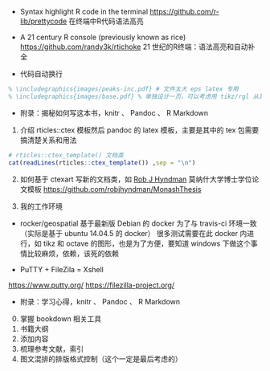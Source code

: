 
- Syntax highlight R code in the terminal <https://github.com/r-lib/prettycode> 在终端中R代码语法高亮
- A 21 century R console (previously known as rice) <https://github.com/randy3k/rtichoke> 21 世纪的R终端：语法高亮和自动补全

- 代码自动换行

```tex
% \includegraphics{images/peaks-inc.pdf} # 文件太大 eps latex 专用
% \includegraphics{images/base.pdf} % 单独设计一页，可以考虑用 tikz/rgl 从某个多元复杂分布
```

- 附录：揭秘如何写这本书，knitr 、 Pandoc 、 R Markdown

1. 介绍 rticles::ctex 模板然后 pandoc 的 latex 模板，主要是其中的 tex 包需要搞清楚关系和用法

```r
# rticles::ctex_template() 文档类
cat(readLines(rticles::ctex_template()) ,sep = "\n") 
```

2. 如何基于 ctexart 写新的文档类，如 [Rob J Hyndman](https://github.com/robjhyndman) 莫纳什大学博士学位论文模板 <https://github.com/robjhyndman/MonashThesis>


3. 我的工作环境 

- rocker/geospatial 基于最新版 Debian 的 docker 为了与  travis-ci 环境一致 （实际是基于 ubuntu 14.04.5 的 docker） 很多测试需要在此 docker 内进行，如 tikz 和 octave 的图形，也是为了方便，要知道 windows 下做这个事情比较麻烦，依赖，该死的依赖

- PuTTY + FileZila = Xshell

https://www.putty.org/
https://filezilla-project.org/

- 附录：学习心得，knitr 、 Pandoc 、 R Markdown

0. 掌握 bookdown 相关工具
1. 书籍大纲
2. 添加内容
3. 梳理参考文献，索引
4. 图文混排的排版格式控制（这个一定是最后考虑的）
